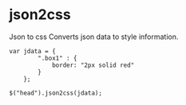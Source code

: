 # json2css
Json to css
Converts json data to style information.

```
var jdata = {
        ".box1" : { 
            border: "2px solid red"            
        }
    };    
    
$("head").json2css(jdata);
```
